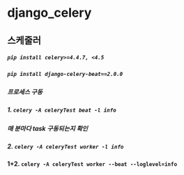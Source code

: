 # django_celery

## 스케줄러

##### ``` pip install celery>=4.4.7, <4.5 ```
##### ``` pip install django-celery-beat==2.0.0 ```

##### 프로세스 구동
##### 1. ``` celery -A celeryTest beat -l info ```
##### 매 분마다 task 구동되는지 확인
##### 2. ``` celery -A celeryTest worker -l info ```


#### 1+2. ```celery -A celeryTest worker --beat --loglevel=info```
